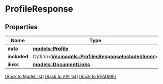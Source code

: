# ProfileResponse

## Properties

Name | Type | Description | Notes
------------ | ------------- | ------------- | -------------
**data** | [**models::Profile**](Profile.md) |  | 
**included** | Option<[**Vec<models::ProfilesResponseIncludedInner>**](ProfilesResponse_included_inner.md)> |  | [optional]
**links** | [**models::DocumentLinks**](DocumentLinks.md) |  | 

[[Back to Model list]](../README.md#documentation-for-models) [[Back to API list]](../README.md#documentation-for-api-endpoints) [[Back to README]](../README.md)


